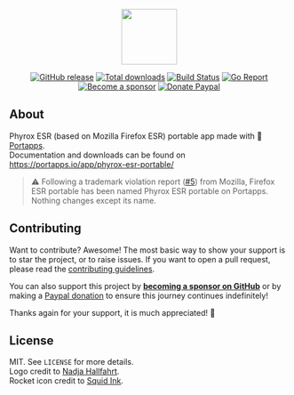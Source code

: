 <p align="center"><a href="https://portapps.io/app/phyrox-esr-portable/" target="_blank"><img width="100" src="https://github.com/portapps/phyrox-esr-portable/blob/master/res/papp.png"></a></p>

<p align="center">
  <a href="https://portapps.io/app/phyrox-esr-portable/#download"><img src="https://img.shields.io/github/release/portapps/phyrox-esr-portable.svg?style=flat-square" alt="GitHub release"></a>
  <a href="https://portapps.io/app/phyrox-esr-portable/#download"><img src="https://img.shields.io/github/downloads/portapps/phyrox-esr-portable/total.svg?style=flat-square" alt="Total downloads"></a>
  <a href="https://github.com/portapps/phyrox-esr-portable/actions?workflow=build"><img src="https://img.shields.io/github/actions/workflow/status/portapps/phyrox-esr-portable/build.yml?label=build&logo=github&style=flat-square" alt="Build Status"></a>
  <a href="https://goreportcard.com/report/github.com/portapps/phyrox-esr-portable"><img src="https://goreportcard.com/badge/github.com/portapps/phyrox-esr-portable?style=flat-square" alt="Go Report"></a>
  <br /><a href="https://github.com/sponsors/crazy-max"><img src="https://img.shields.io/badge/sponsor-crazy--max-181717.svg?logo=github&style=flat-square" alt="Become a sponsor"></a>
  <a href="https://www.paypal.me/crazyws"><img src="https://img.shields.io/badge/donate-paypal-00457c.svg?logo=paypal&style=flat-square" alt="Donate Paypal"></a>
</p>

## About

Phyrox ESR (based on Mozilla Firefox ESR) portable app made with 🚀 [Portapps](https://portapps.io).<br />
Documentation and downloads can be found on https://portapps.io/app/phyrox-esr-portable/

> :warning: Following a trademark violation report ([#5](https://github.com/portapps/phyrox-esr-portable/issues/5)) from Mozilla, Firefox ESR portable has been named Phyrox ESR portable on Portapps. Nothing changes except its name.

## Contributing

Want to contribute? Awesome! The most basic way to show your support is to star the project, or to raise issues. If
you want to open a pull request, please read the [contributing guidelines](https://portapps.io/doc/contribute/).

You can also support this project by [**becoming a sponsor on GitHub**](https://github.com/sponsors/crazy-max) or by
making a [Paypal donation](https://www.paypal.me/crazyws) to ensure this journey continues indefinitely!

Thanks again for your support, it is much appreciated! :pray:

## License

MIT. See `LICENSE` for more details.<br />
Logo credit to [Nadja Hallfahrt](http://blog.artcore-illustrations.de/).<br />
Rocket icon credit to [Squid Ink](http://thesquid.ink).
